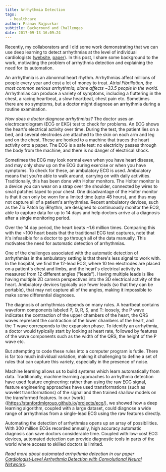 ```yaml
---
title: Arrhythmia Detection
tags:
  - healthcare
author: Pranav Rajpurkar
subtitle: Background and Challenges
date: 2017-09-13 16:09:24
---
```


Recently, my collaborators and I did some work demonstrating that we can use deep learning to detect arrhythmias at the level of individual cardiologists ([website](https://stanfordmlgroup.github.io/projects/ecg/), [paper](https://arxiv.org/abs/1707.01836)). In this post, I share some background to the work, motivating the problem of arrhythmia detection and explaining the need for its automation.

An arrhythmia is an abnormal heart rhythm. Arrhythmias affect millions of people every year and cost a lot of money to treat. *Atrial Fibrillation, the most common serious arrhythmia, alone affects ~33.5 people in the world.* Arrhythmias can produce a variety of symptoms, including a fluttering in the chest, a racing heartbeat, a slow heartbeat, chest pain etc. Sometimes there are no symptoms, but a doctor might diagnose an arrhythmia during a routine examination.

*How does a doctor diagnose arrhythmias?* The doctor uses an electrocardiogram (ECG or EKG) test to check for problems. An ECG shows the heart's electrical activity over time. During the test, the patient lies on a bed, and several electrodes are attached to the skin on each arm and leg and on the chest. These are hooked to a machine that traces the heart activity onto a paper. The ECG is a safe test: no electricity passes through the body from the machine, and there is no danger of electrical shock.

Sometimes the ECG may look normal even when you have heart disease, and may only show up on the ECG during exercise or when you have symptoms. To check for these, an ambulatory ECG is used. Ambulatory means that you're able to walk around, carrying on with daily activities. Traditionally, this has been done with Holter monitors. The Holter monitor is a device you can wear on a strap over the shoulder, connected by wires to small patches taped to your chest. One disadvantage of the Holter monitor is that it can only be worn for a limited time (upto 48 hours), and thus may not capture all of a patient's arrhythmias. Recent ambulatory devices, such as the Zio Patch by iRhythm, are designed to continuously monitor the ECG, able to capture data for up to 14 days and help doctors arrive at a diagnosis after a single monitoring period.

Over the 14 day period, the heart beats ~1.6 million times. Comparing this with the ~100 heart beats that the traditional ECG test captures, note that it's infeasible for a doctor to go through all of the data manually. This motivates the need for automatic detection of arrhythmias.

One of the challenges associated with the automatic detection of arrhythmias in the ambulatory setting is that there's less signal to work with. In the hospital, we find the 12-lead ECG, where 10 ten electrodes are placed on a patient's chest and limbs, and the heart's electrical activity is measured from 12 different angles ("leads"). Having multiple leads is like having multiple 2D camera perspectives into the 3D electrical activity of the heart. Ambulatory devices typically use fewer leads (so that they can be portable), that may not capture all of the angles, making it impossible to make some differential diagnoses.

The diagnosis of arrhythmias depends on many rules. A heartbeat contains waveform components labeled P, Q, R, S, and T: loosely, the P wave indicates the contraction of the upper chambers of the heart, the QRS waves represent the contraction of the lower chambers of the heart, and the T wave corresponds to the expansion phase. To identify an arrhythmia, a doctor would typically start by looking at heart rate, followed by features of the wave components such as the width of the QRS, the height of the P wave etc.

But attempting to code these rules into a computer program is futile. There is far too much individual variation, making it challenging to define a set of rules that can capture this variety, especially in the presence of noise. 

Machine learning allows us to build systems which learn automatically from data. Traditionally, machine learning approaches to arrhythmia detection have used feature engineering: rather than using the raw ECG signal, feature engineering approaches have used transformations (such as wavelet transformations) of the signal and then trained shallow models on the transformed features. In our [work]((https://stanfordmlgroup.github.io/projects/ecg/), we showed how a deep learning algorithm, coupled with a large dataset, could diagnose a wide range of arrhythmias from a single-lead ECG using the raw features directly.

Automating the detection of arrhythmias opens up an array of possibilities. With 300 million ECGs recorded annually, high accuracy automatic diagnosis can save doctors considerable time. Coupled with low-cost ECG devices, automated detection can provide diagnostic tools in parts of the world where access to skilled doctors is limited.

*Read more about automated arrhythmia detection in our paper [
Cardiologist-Level Arrhythmia Detection with Convolutional Neural Networks](https://arxiv.org/pdf/1707.01836.pdf).*